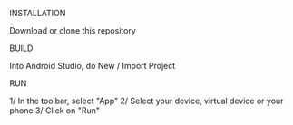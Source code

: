 INSTALLATION

Download or clone this repository

BUILD

Into Android Studio, do New / Import Project

RUN

1/ In the toolbar, select "App"
2/ Select your device, virtual device or your phone
3/ Click on "Run"
